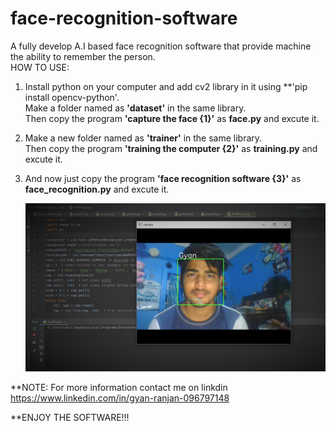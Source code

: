 # face-recognition-software
A fully develop A.I based face recognition software that provide machine the ability to remember the person.  
HOW TO USE: 

1) Install python on your computer and add cv2 library in it using **'pip install opencv-python'.     
   Make a folder named as **'dataset'** in the same library.    
   Then copy the program **'capture the face {1}'** as **face.py** and excute it. 

2) Make a new folder named as **'trainer'** in the same library.    
   Then copy the program **'training the computer {2}'** as **training.py** and excute it. 

3) And now just copy the program **'face recognition software {3}'** as **face_recognition.py** and excute it.

   ![alt-text](https://github.com/rgyan619/face-recognition-software/blob/master/me.png)

**NOTE: For more information contact me on linkdin https://www.linkedin.com/in/gyan-ranjan-096797148 
    
  **ENJOY THE SOFTWARE!!!
